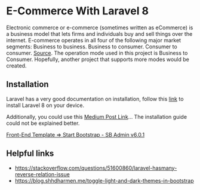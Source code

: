# E-Commerce With Laravel 8

Electronic commerce or e-commerce (sometimes written as eCommerce) is a business model that lets firms and individuals buy and sell things over the internet. E-commerce operates in all four of the following major market segments: Business to business. Business to consumer. Consumer to consumer. [Source](https://www.investopedia.com). The operation mode used in this project is Business to Consumer. 
Hopefully, another project that supports more modes would be created.

## Installation

Laravel has a very good documentation on installation, follow this [link](https://laravel.com/docs/8.x/installation) to install Laravel 8 on your device. 

Additionally, you could use this [Medium Post Link](https://medium.com/@owthub/laravel-8-installation-guide-php-framework-de42e145765c)... The installation guide could not be explained better.

<!---
## Contributing
Pull requests are welcome. For major changes, please open an issue first to discuss what you would like to change.

Please make sure to update tests as appropriate.

--> 


[Front-End Template => Start Bootstrap - SB Admin v6.0.1](https://startbootstrap.com/templates/sb-admin)


## Helpful links 
- https://stackoverflow.com/questions/51600860/laravel-hasmany-reverse-relation-issue
- https://blog.shhdharmen.me/toggle-light-and-dark-themes-in-bootstrap
